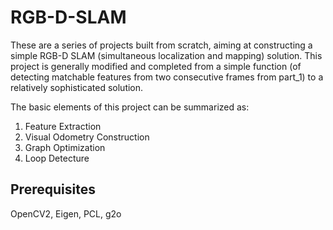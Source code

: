 # RGB-D-SLAM

These are a series of projects built from scratch, aiming at constructing a simple RGB-D SLAM (simultaneous localization and mapping) solution. This project is generally modified and completed from a simple function (of detecting matchable features from two consecutive frames from part_1) to a relatively sophisticated solution.

The basic elements of this project can be summarized as:
1. Feature Extraction
2. Visual Odometry Construction
3. Graph Optimization
4. Loop Detecture

Prerequisites
---
OpenCV2, Eigen, PCL, g2o

